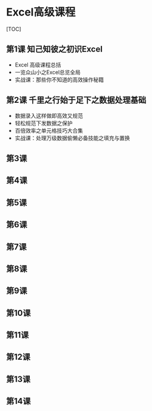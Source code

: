 # Excel高级课程
[TOC]
## 第1课 知己知彼之初识Excel

- Excel 高级课程总括
- 一览众山小之Excel总览全局
- 实战课：那些你不知道的高效操作秘籍

## 第2课 千里之行始于足下之数据处理基础

- 数据录入这样做即高效又规范
- 轻松规范下发数据之保护
- 百倍效率之单元格技巧大合集
- 实战课：处理万级数据偷懒必备技能之填充与置换
## 第3课

## 第4课

## 第5课

## 第6课

## 第7课

## 第8课

## 第9课

## 第10课

## 第11课

## 第12课

## 第13课

## 第14课
